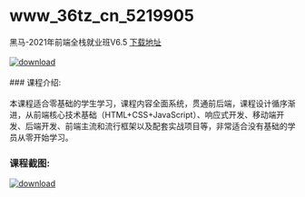 # www_36tz_cn_5219905
黑马-2021年前端全栈就业班V6.5
[下载地址](http://www.36tz.cn/article/5219905 "下载地址")
<br/></br>[![download](http://36tz.cn/muke_img/2021_05_1-40-300x185.png "下载地址")](http://www.36tz.cn/article/5219905 "下载地址")
<br/></br>### 课程介绍:<br/></br>本课程适合零基础的学生学习，课程内容全面系统，贯通前后端，课程设计循序渐进，从前端核心技术基础（HTML+CSS+JavaScript）、响应式开发、移动端开发、后端开发、前端主流和流行框架以及配套实战项目等，非常适合没有基础的学员从零开始学习。

### 课程截图:
[![download](http://36tz.cn/muke_img/2021_05_2-44.png "下载地址")](http://www.36tz.cn/article/5219905 "下载地址")
